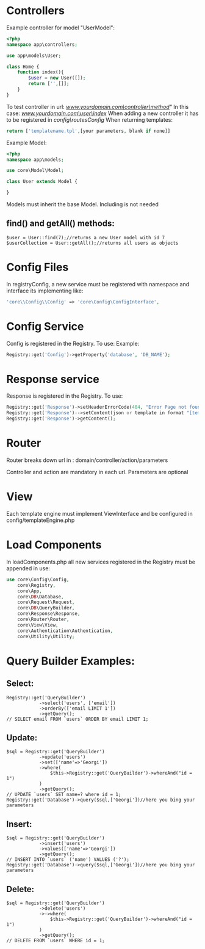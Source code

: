 Controllers
===
Example controller for model "UserModel":
```php
<?php
namespace app\controllers;

use app\models\User;

class Home {
    function index(){
        $user = new User([]);
        return ['',[]];
    }
}
```
To test controller in url: *www.yourdomain.com\controller\method"* In this case:
*www.yourdomain.com\user\index*
When adding a new controller it has to be registered in *config\routesConfig* 
When returning templates:
```php
return ['templatename.tpl',[your parameters, blank if none]]
```

Example Model:

```php
<?php
namespace app\models;

use core\Model\Model;

class User extends Model {

}
```
Models must inherit the base Model. Including is not needed

find() and getAll() methods:
---
```
$user = User::find(7);//returns a new User model with id 7
$userCollection = User::getAll();//returns all users as objects
```

Config Files
===
In registryConfig, a new service must be registered with namespace and interface its implementing like:

```php
'core\\Config\\Config' => 'core\Config\ConfigInterface',
```

Config Service
===
Config is registered in the Registry. To use:
Example:
```php
Registry::get('Config')->getProperty('database', 'DB_NAME');
```
Response service
===
Response is registered in the Registry. To use:

```php
Registry::get('Response')->setHeaderErrorCode(404, "Error Page not found");
Registry::get('Response')-->setContent(json or template in format "[templatename,parameters]");
Registry::get('Response')->getContent();
```
Router
===
Router breaks down url in :
domain/controller/action/parameters

Controller and action are mandatory in each url. Parameters are optional

View
===
Each template engine must implement ViewInterface and be configured in config/templateEngine.php

Load Components
===
In loadComponents.php all new services registered in the Registry must be appended in use:

```php
use core\Config\Config,
    core\Registry,
    core\App,
    core\DB\Database,
    core\Request\Request,
    core\DB\QueryBuilder,
    core\Response\Response,
    core\Router\Router,
    core\View\View,
    core\Authentication\Authentication,
    core\Utility\Utility;
```
Query Builder Examples:
===

Select:
---
```
Registry::get('QueryBuilder')
            ->select('users', ['email'])
            ->orderBy(['email LIMIT 1'])
            ->getQuery();
// SELECT email FROM `users` ORDER BY email LIMIT 1;
```

Update:
---
```
$sql = Registry::get('QueryBuilder')
			->update('users')
            ->set(['name'=>'Georgi'])
            ->where(
                $this->Registry::get('QueryBuilder')->whereAnd("id = 1")
            )
            ->getQuery();
// UPDATE `users` SET name=? where id = 1;
Registry::get('Database')->query($sql,['Georgi'])//here you bing your parameters
```

Insert:
---
```
$sql = Registry::get('QueryBuilder')
			->insert('users')
            ->values(['name'=>'Georgi'])
            ->getQuery();
// INSERT INTO `users` ('name') VALUES ('?');
Registry::get('Database')->query($sql,['Georgi'])//here you bing your parameters
```

Delete:
---
```
$sql = Registry::get('QueryBuilder')
			->delete('users')
            ->->where(
                $this->Registry::get('QueryBuilder')->whereAnd("id = 1")
            )
            ->getQuery();
// DELETE FROM `users` WHERE id = 1;
```

